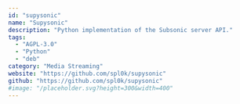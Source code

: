 ```yaml
---
id: "supysonic"
name: "Supysonic"
description: "Python implementation of the Subsonic server API."
tags:
  - "AGPL-3.0"
  - "Python"
  - "deb"
category: "Media Streaming"
website: "https://github.com/spl0k/supysonic"
github: "https://github.com/spl0k/supysonic"
#image: "/placeholder.svg?height=300&width=400"
---
```


